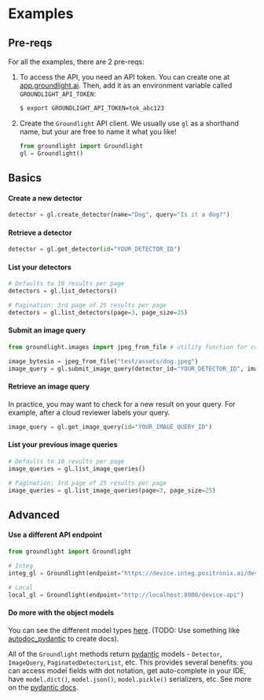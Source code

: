 # Examples

## Pre-reqs

For all the examples, there are 2 pre-reqs:

1. To access the API, you need an API token. You can create one at [app.groundlight.ai](https://app.positronix.ai/reef/my-account/api-tokens). Then, add it as an environment variable called `GROUNDLIGHT_API_TOKEN`:

    ```Bash
    $ export GROUNDLIGHT_API_TOKEN=tok_abc123
    ```

1. Create the `Groundlight` API client. We usually use `gl` as a shorthand name, but your are free to name it what you like!
   
    ```Python
    from groundlight import Groundlight
    gl = Groundlight()
    ```
## Basics

#### Create a new detector

```Python
detector = gl.create_detector(name="Dog", query="Is it a dog?")
```

#### Retrieve a detector

```Python
detector = gl.get_detector(id="YOUR_DETECTOR_ID")
```

#### List your detectors

```Python
# Defaults to 10 results per page
detectors = gl.list_detectors()

# Pagination: 3rd page of 25 results per page
detectors = gl.list_detectors(page=3, page_size=25)
```

#### Submit an image query

```Python
from groundlight.images import jpeg_from_file # utility function for convenience

image_bytesio = jpeg_from_file("test/assets/dog.jpeg")
image_query = gl.submit_image_query(detector_id="YOUR_DETECTOR_ID", image_bytesio=image_bytesio)
```

#### Retrieve an image query

In practice, you may want to check for a new result on your query. For example, after a cloud reviewer labels your query.

```Python
image_query = gl.get_image_query(id="YOUR_IMAGE_QUERY_ID")
```

#### List your previous image queries

```Python
# Defaults to 10 results per page
image_queries = gl.list_image_queries()

# Pagination: 3rd page of 25 results per page
image_queries = gl.list_image_queries(page=3, page_size=25)
```

## Advanced

#### Use a different API endpoint

```Python
from groundlight import Groundlight

# Integ
integ_gl = Groundlight(endpoint="https://device.integ.positronix.ai/device-api")

# Local
local_gl = Groundlight(endpoint="http://localhost:8000/device-api")
```

#### Do more with the object models

You can see the different model types [here](generated/model.py). (TODO: Use something like [autodoc_pydantic](https://github.com/mansenfranzen/autodoc_pydantic) to create docs).

All of the `Groundlight` methods return [pydantic](https://pydantic-docs.helpmanual.io/) models - `Detector`, `ImageQuery`, `PaginatedDetectorList`, etc. This provides several benefits: you can access model fields with dot notation, get auto-complete in your IDE, have `model.dict()`, `model.json()`, `model.pickle()` serializers, etc. See more on the [pydantic docs](https://pydantic-docs.helpmanual.io/usage/models/).
